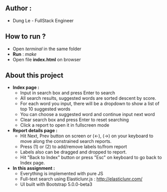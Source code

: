 ## Author :

-   Dung Le - FullStack Engineer

## How to run ?

-   Open _terminal_ in the same folder
-   **Run** : _make_
-   Open file **index.html** on browser

## About this project

-   **Index page :**
    -   Input in search box and press Enter to search
    -   All search results, suggested words are sorted descent by score.
    -   For each word you input, there will be a dropdown to show a list of top 10 suggested words
    -   You can choose a suggested word and continue input next word
    -   Clear search box and press Enter to reset searching
    -   Click a report to open it in fullscreen mode
-   **Report details page :**
    -   Hit Next, Prev button on screen or (<-), (->) on your keyboard to move along the constrained search reports.
    -   Press (1) or (2) to add/remove labels to/from report
    -   Labels also can be dragged and dropped to report.
    -   Hit "Back to Index" button or press "Esc" on keyboard to go back to Index page.
-   **In this assignment :**
    -   Everything is implemented with pure JS
    -   Full-text search using Elasticlunr.js : http://elasticlunr.com/
    -   UI built with Bootstrap 5.0.0-beta3
